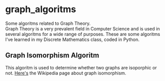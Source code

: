 # graph_algoritms
Some algoritms related to Graph Theory.
\
Graph Theory is a very prevalent field in Computer Science and is used in several algoritms for a wide range of purposes. These are some algoritms I've learned in my Discrete Mathematics class, coded in Python.

## Graph Isomorphism Algoritm

This algoritm is used to determine whether two graphs are isoporphic or not. [Here's](https://en.wikipedia.org/wiki/Graph_isomorphism) the Wikipedia page about graph isomorphism.
